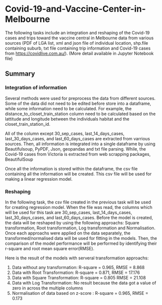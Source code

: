 # Covid-19-and-Vaccine-Center-in-Melbourne

The following tasks include an integration and reshaping of the Covid-19 cases and trips toward the vaccine central in Melbourne data from various sources (PDF of LGA list, xml and json file of individual location, shp.file containing suburb, txt file containing trip information and Covid-19 cases from https://covidlive.com.au/).
(More detail available in Jupyter Notebook file)

## Summary

### Integration of information
Several methods were used for preprocess the data from different sources. Some of the data did not need to be edited before store into a dataframe, while some information need to be calculated. For example, the distance_to_closet_train_station column need to be calculated based on the lattitude and longitude between the individuals habitat and the closet_train_station_id. 

All of the column except 30_sep_cases, last_14_days_cases, last_30_days_cases, and last_60_days_cases are extracted from varrious sources. Then, all information is integrated into a single dataframe by using Beautifulsoup, PyPDF, Json, geopandas and txt file parsing. While, the Covid-19 cases from Victoria is extracted from web scrapping packages, BeautifulSoup

Once all the information is stored within the dataframe, the csv file containing all the information will be created. This csv file will be used for making a linear regression model. 

### Reshaping
In the following task, the csv file created in the previous task will be used for creating regression model. When the file was read, the columns which will be used for this task are 30_sep_cases, last_14_days_cases, last_30_days_cases, and last_60_days_cases. Before the model is created, the data will be reshaped by using the following approachs: Square transformation, Root transformation, Log transformation and Normalisation. Once each approachs were applied on the data separately, the transformed/normalised data will be used for fitting in the models. Then, the comparison of the model performance will be performed by identifying their r-square and root mean square error(RMSE).

Here is the result of the models with serveral transformation approachs:
1. Data without any transformation: R-square = 0.965, RMSE = 8.868
2. Data with Root Transformation: R-square = 0.871, RMSE = 17.176
3. Data with Square Transformation: R-square = 0.805 RMSE = 21.108
4. Data with Log Transformation: No result because the data got a value of zero in across the multiple columns
5. Normalisation of data based on z-score : R-square = 0.965, RMSE = 0.173

